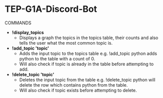 # TEP-G1A-Discord-Bot

COMMANDS
- **!display_topics**
    - Displays a graph the topics in the topics table, their counts and also tells the user what the most common topic is.
- **!add_topic 'topic'**
    - Adds the input topic to the topics table e.g. !add_topic python adds python to the table with a count of 0.
    - Will also check if topic is already in the table before attempting to add.
- **!delete_topic 'topic'**
    - Deletes the input topic from the table e.g. !delete_topic python will delete the row which contains python from the table.
    - Will also check if topic exists before attempting to delete.
